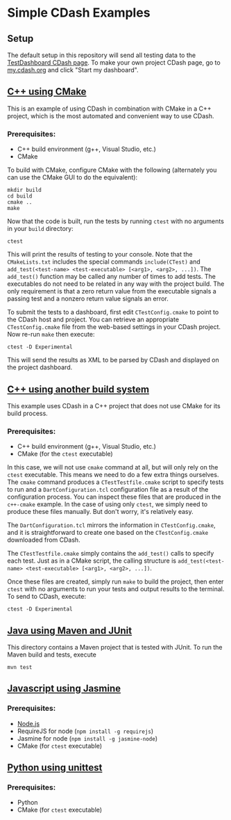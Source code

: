 # Simple CDash Examples

## Setup

The default setup in this repository will send all testing data to the [TestDashboard CDash page](http://trunk.cdash.org/index.php?project=TestDashboard). To make your own project CDash page, go to [my.cdash.org](http://my.cdash.org/) and click "Start my dashboard".

## [C++ using CMake](c++-cmake)

This is an example of using CDash in combination with CMake in a C++ project, which is the most automated and convenient way to use CDash.

### Prerequisites:
* C++ build environment (g++, Visual Studio, etc.)
* CMake

To build with CMake, configure CMake with the following (alternately you can use the CMake GUI to do the equivalent):

```
mkdir build
cd build
cmake ..
make
```

Now that the code is built, run the tests by running `ctest` with no arguments in your `build` directory:

```
ctest
```

This will print the results of testing to your console. Note that the `CMakeLists.txt` includes the special commands `include(CTest)` and `add_test(<test-name> <test-executable> [<arg1>, <arg2>, ...])`. The `add_test()` function may be called any number of times to add tests. The executables do not need to be related in any way with the project build. The only requirement is that a zero return value from the executable signals a passing test and a nonzero return value signals an error.

To submit the tests to a dashboard, first edit `CTestConfig.cmake` to point to the CDash host and project. You can retrieve an appropriate `CTestConfig.cmake` file from the web-based settings in your CDash project. Now re-run `make` then execute:

```
ctest -D Experimental
```

This will send the results as XML to be parsed by CDash and displayed on the project dashboard.

## [C++ using another build system](c++-other)

This example uses CDash in a C++ project that does not use CMake for its build process.

### Prerequisites:
* C++ build environment (g++, Visual Studio, etc.)
* CMake (for the `ctest` executable)

In this case, we will not use `cmake` command at all, but will only rely on the `ctest` executable. This means we need to do a few extra things ourselves. The `cmake` command produces a `CTestTestfile.cmake` script to specify tests to run and a `DartConfiguration.tcl` configuration file as a result of the configuration process. You can inspect these files that are produced in the `c++-cmake` example. In the case of using only `ctest`, we simply need to produce these files manually. But don't worry, it's relatively easy.

The `DartConfiguration.tcl` mirrors the information in `CTestConfig.cmake`, and it is straightforward to create one based on the `CTestConfig.cmake` downloaded from CDash.

The `CTestTestfile.cmake` simply contains the `add_test()` calls to specify each test. Just as in a CMake script, the calling structure is `add_test(<test-name> <test-executable> [<arg1>, <arg2>, ...])`.

Once these files are created, simply run `make` to build the project, then enter `ctest` with no arguments to run your tests and output results to the terminal. To send to CDash, execute:

```
ctest -D Experimental
```

## [Java using Maven and JUnit](java)

This directory contains a Maven project that is tested with JUnit. To run the Maven build and tests, execute

    mvn test

## [Javascript using Jasmine](javascript)

### Prerequisites:
* [Node.js](http://nodejs.org/)
* RequireJS for node (`npm install -g requirejs`)
* Jasmine for node (`npm install -g jasmine-node`)
* CMake (for `ctest` executable)

## [Python using unittest](python)

### Prerequisites:
* Python
* CMake (for `ctest` executable)
